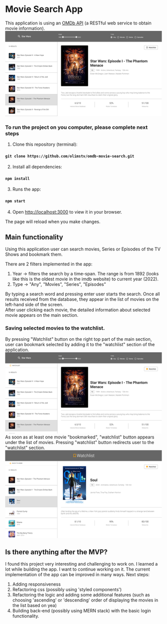 # Movie Search App

This application is using an [OMDb API](https://www.omdbapi.com/) (a RESTful web service to obtain movie information).
![img_1.png](img_1.png)
### To run the project on you computer, please complete next steps

1. Clone this repository (terminal):

#### `git clone https://github.com/olimstv/omdb-movie-search.git`
2. Install all dependencies:
#### `npm install`

3. Runs the app:
#### `npm start`

4. Open [http://localhost:3000](http://localhost:3000) to view it in your browser.

The page will reload when you make changes.

## Main functionality
Using this application user can search movies, Series or Episodes of the TV Shows and bookmark them.

There are 2 filters implemented in the app:
1. Year -> filters the search by a time-span. The range is from 1892 (looks like this is the oldest movie in the imdb website) to current year (2022).
2. Type -> "Any", "Movies", "Series", "Episodes"

By typing a search word and pressing enter user starts the search. Once all results received from the database, they appear in the list of movies on the left-hand side of the screen.\
After user clicking each movie, the detailed information about selected movie appears on the main section.

### Saving selected movies to the watchlist.
By pressing "Watchlist" button on the right top part of the main section, user can bookmark selected by adding it to the "watchlist" section of the application.\
![img_3.png](img_3.png)
As soon as at least one movie "bookmarked", "watchlist" button appears under the list of movies. Pressing "watchlist" button redirects user to the "watchlist" section.
![img_4.png](img_4.png)

## Is there anything after the MVP?
I found this project very interesting and challenging to work on. I learned a lot while building the app. I want to continue working on it. 
The current implementation of the app can be improved in many ways. Next steps:
1. Adding responsiveness
2. Refactoring css (possibly using 'styled components')
3. Refactoring the logic and adding some additional features (such as choosing 'ascending' or 'descending' order of displaying the movies in the list based on yea)
4. Building back-end (possibly using MERN stack) with the basic login functionality.
